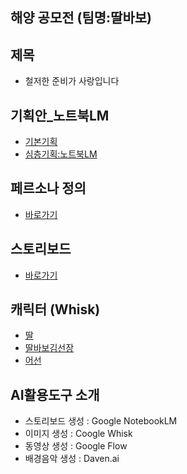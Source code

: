 ## 해양 공모전 (팀명:딸바보)

## 제목
- 철저한 준비가 사랑입니다

## 기획안_노트북LM
- [기본기획](https://docs.google.com/spreadsheets/d/1G7WHEH0aEfGOT0PDBqw38ReAOmcTJ7vN94DXSe6yJA4/edit?usp=sharing)
- [심층기획:노트북LM](https://notebooklm.google.com/notebook/4d96de7e-681b-4301-ab04-503fdfb21422)

## 페르소나 정의
- [바로가기](https://docs.google.com/spreadsheets/d/1G7WHEH0aEfGOT0PDBqw38ReAOmcTJ7vN94DXSe6yJA4/edit?gid=1303793400#gid=1303793400)

## 스토리보드
- [바로가기](https://docs.google.com/spreadsheets/d/1G7WHEH0aEfGOT0PDBqw38ReAOmcTJ7vN94DXSe6yJA4/edit?usp=sharing)

## 캐릭터 (Whisk)
- [딸](https://labs.google/fx/ko/tools/whisk/share/4uehi7ajgg000)
- [딸바보김선장](https://labs.google/fx/ko/tools/whisk/share/3bvm3fk3r0000)
- [어선](https://labs.google/fx/ko/tools/whisk/share/1uca26fbs0000)

## AI활용도구 소개
- 스토리보드 생성 : Google NotebookLM
- 이미지 생성 : Coogle Whisk
- 동영상 생성 : Google Flow
- 배경음악 생성 : Daven.ai